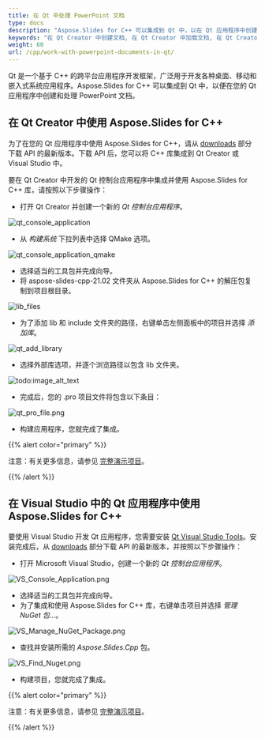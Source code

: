 ```yaml
---
title: 在 Qt 中处理 PowerPoint 文档
type: docs
description: "Aspose.Slides for C++ 可以集成到 Qt 中，以在 Qt 应用程序中创建和处理 PowerPoint 文档。"
keywords: "在 Qt Creator 中创建文档, 在 Qt Creator 中加载文档, 在 Qt Creator 中使用 Aspose C++, 加载 Aspose C++ 文档, 加载 Aspose.Slides C++ 支持的格式"
weight: 60
url: /cpp/work-with-powerpoint-documents-in-qt/
---
```


Qt 是一个基于 C++ 的跨平台应用程序开发框架，广泛用于开发各种桌面、移动和嵌入式系统应用程序。Aspose.Slides for C++ 可以集成到 Qt 中，以便在您的 Qt 应用程序中创建和处理 PowerPoint 文档。

## 在 Qt Creator 中使用 Aspose.Slides for C++

为了在您的 Qt 应用程序中使用 Aspose.Slides for C++，请从 [downloads](https://downloads.aspose.com/slides/cpp) 部分下载 API 的最新版本。下载 API 后，您可以将 C++ 库集成到 Qt Creator 或 Visual Studio 中。

要在 Qt Creator 中开发的 Qt 控制台应用程序中集成并使用 Aspose.Slides for C++ 库，请按照以下步骤操作：

- 打开 Qt Creator 并创建一个新的 *Qt 控制台应用程序*。

![qt_console_application](qt-console-application.png)

- 从 *构建系统* 下拉列表中选择 QMake 选项。

![qt_console_application_qmake](qt-console-application-qmake.png)

- 选择适当的工具包并完成向导。
- 将 aspose-slides-cpp-21.02 文件夹从 Aspose.Slides for C++ 的解压包复制到项目根目录。

![lib_files](aspose.slides-lib-files.png)

- 为了添加 lib 和 include 文件夹的路径，右键单击左侧面板中的项目并选择 *添加库*。

![qt_add_library](qt_add_library.png)

- 选择外部库选项，并逐个浏览路径以包含 lib 文件夹。

![todo:image_alt_text](qt-add-external-library.png)

- 完成后，您的 .pro 项目文件将包含以下条目：

![qt_pro_file.png](qt-pro-file.png)

- 构建应用程序，您就完成了集成。

{{% alert color="primary" %}}

注意：有关更多信息，请参见 [完整演示项目](https://github.com/aspose-slides/Aspose.Slides-for-C/tree/master/QtDemos/QtCreator/Qt_AsposeSlides_QMake)。

{{% /alert %}}

## 在 Visual Studio 中的 Qt 应用程序中使用 Aspose.Slides for C++

要使用 Visual Studio 开发 Qt 应用程序，您需要安装 [Qt Visual Studio Tools](https://marketplace.visualstudio.com/items?itemName=TheQtCompany.QtVisualStudioTools-19123)。安装完成后，从 [downloads](https://downloads.aspose.com/slides/cpp) 部分下载 API 的最新版本，并按照以下步骤操作：

- 打开 Microsoft Visual Studio，创建一个新的 *Qt 控制台应用程序*。

![VS_Console_Application.png](vs-console-application.png)

- 选择适当的工具包并完成向导。
- 为了集成和使用 Aspose.Slides for C++ 库，右键单击项目并选择 *管理 NuGet 包...*。

![VS_Manage_NuGet_Package.png](vs-manage-nuget-package.png)

- 查找并安装所需的 *Aspose.Slides.Cpp* 包。

![VS_Find_Nuget.png](vs-find-nuget.png)

- 构建项目，您就完成了集成。

{{% alert color="primary" %}}

注意：有关更多信息，请参见 [完整演示项目](https://github.com/aspose-slides/Aspose.Slides-for-C/tree/master/QtDemos/Visual%20Studio/Qt_AsposeSlides_VS)。

{{% /alert %}}